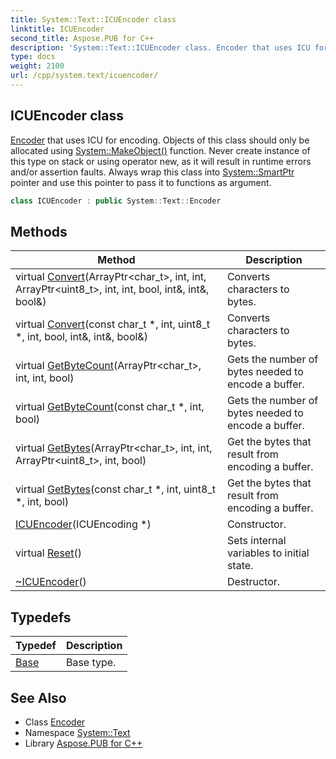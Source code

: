```yaml
---
title: System::Text::ICUEncoder class
linktitle: ICUEncoder
second_title: Aspose.PUB for C++
description: 'System::Text::ICUEncoder class. Encoder that uses ICU for encoding. Objects of this class should only be allocated using System::MakeObject() function. Never create instance of this type on stack or using operator new, as it will result in runtime errors and/or assertion faults. Always wrap this class into System::SmartPtr pointer and use this pointer to pass it to functions as argument in C++.'
type: docs
weight: 2100
url: /cpp/system.text/icuencoder/
---
```

## ICUEncoder class


[Encoder](../encoder/) that uses ICU for encoding. Objects of this class should only be allocated using [System::MakeObject()](../../system/makeobject/) function. Never create instance of this type on stack or using operator new, as it will result in runtime errors and/or assertion faults. Always wrap this class into [System::SmartPtr](../../system/smartptr/) pointer and use this pointer to pass it to functions as argument.

```cpp
class ICUEncoder : public System::Text::Encoder
```

## Methods

| Method | Description |
| --- | --- |
| virtual [Convert](./convert/)(ArrayPtr\<char_t\>, int, int, ArrayPtr\<uint8_t\>, int, int, bool, int\&, int\&, bool\&) | Converts characters to bytes. |
| virtual [Convert](./convert/)(const char_t *, int, uint8_t *, int, bool, int\&, int\&, bool\&) | Converts characters to bytes. |
| virtual [GetByteCount](./getbytecount/)(ArrayPtr\<char_t\>, int, int, bool) | Gets the number of bytes needed to encode a buffer. |
| virtual [GetByteCount](./getbytecount/)(const char_t *, int, bool) | Gets the number of bytes needed to encode a buffer. |
| virtual [GetBytes](./getbytes/)(ArrayPtr\<char_t\>, int, int, ArrayPtr\<uint8_t\>, int, bool) | Get the bytes that result from encoding a buffer. |
| virtual [GetBytes](./getbytes/)(const char_t *, int, uint8_t *, int, bool) | Get the bytes that result from encoding a buffer. |
| [ICUEncoder](./icuencoder/)(ICUEncoding *) | Constructor. |
| virtual [Reset](./reset/)() | Sets internal variables to initial state. |
| [~ICUEncoder](./~icuencoder/)() | Destructor. |
## Typedefs

| Typedef | Description |
| --- | --- |
| [Base](./base/) | Base type. |
## See Also

* Class [Encoder](../encoder/)
* Namespace [System::Text](../)
* Library [Aspose.PUB for C++](../../)
